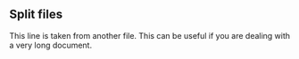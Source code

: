 ## Split files
This line is taken from another file. This can be useful if you are dealing with a very long document.
